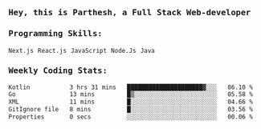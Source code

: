 <samp>
    <h3>Hey, this is Parthesh, a Full Stack Web-developer</h3>
    <h3>Programming Skills: </h3>
    <code>Next.js</code> <code>React.js</code> <code>JavaScript</code> <code>Node.Js</code> <code>Java</code>
    <h3>Weekly Coding Stats:</h3>
<!--START_SECTION:waka-->

```txt
Kotlin           3 hrs 31 mins   █████████████████████▓░░░   86.10 %
Go               13 mins         █▒░░░░░░░░░░░░░░░░░░░░░░░   05.58 %
XML              11 mins         █░░░░░░░░░░░░░░░░░░░░░░░░   04.66 %
GitIgnore file   8 mins          █░░░░░░░░░░░░░░░░░░░░░░░░   03.56 %
Properties       0 secs          ░░░░░░░░░░░░░░░░░░░░░░░░░   00.06 %
```

<!--END_SECTION:waka-->
</samp>

